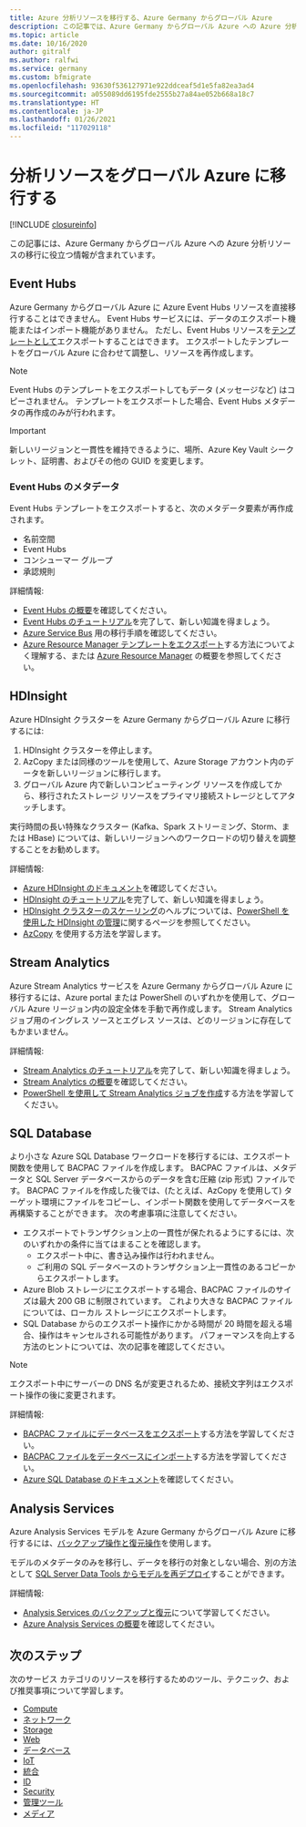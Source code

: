```yaml
---
title: Azure 分析リソースを移行する、Azure Germany からグローバル Azure
description: この記事では、Azure Germany からグローバル Azure への Azure 分析リソースの移行に関する情報を提供します。
ms.topic: article
ms.date: 10/16/2020
author: gitralf
ms.author: ralfwi
ms.service: germany
ms.custom: bfmigrate
ms.openlocfilehash: 93630f536127971e922ddceaf5d1e5fa82ea3ad4
ms.sourcegitcommit: a055089dd6195fde2555b27a84ae052b668a18c7
ms.translationtype: HT
ms.contentlocale: ja-JP
ms.lasthandoff: 01/26/2021
ms.locfileid: "117029118"
---
```

# <a name="migrate-analytics-resources-to-global-azure"></a>分析リソースをグローバル Azure に移行する

[!INCLUDE [closureinfo](../../includes/germany-closure-info.md)]


この記事には、Azure Germany からグローバル Azure への Azure 分析リソースの移行に役立つ情報が含まれています。
  
## <a name="event-hubs"></a>Event Hubs

Azure Germany からグローバル Azure に Azure Event Hubs リソースを直接移行することはできません。 Event Hubs サービスには、データのエクスポート機能またはインポート機能がありません。 ただし、Event Hubs リソースを[テンプレートとして](../azure-resource-manager/templates/export-template-portal.md)エクスポートすることはできます。 エクスポートしたテンプレートをグローバル Azure に合わせて調整し、リソースを再作成します。

> [!NOTE]
> Event Hubs のテンプレートをエクスポートしてもデータ (メッセージなど) はコピーされません。 テンプレートをエクスポートした場合、Event Hubs メタデータの再作成のみが行われます。

> [!IMPORTANT]
> 新しいリージョンと一貫性を維持できるように、場所、Azure Key Vault シークレット、証明書、およびその他の GUID を変更します。

### <a name="event-hubs-metadata"></a>Event Hubs のメタデータ

Event Hubs テンプレートをエクスポートすると、次のメタデータ要素が再作成されます。

- 名前空間
- Event Hubs
- コンシューマー グループ
- 承認規則

詳細情報:

- [Event Hubs の概要](../event-hubs/event-hubs-about.md)を確認してください。
- [Event Hubs のチュートリアル](../event-hubs/index.yml)を完了して、新しい知識を得ましょう。
- [Azure Service Bus](./germany-migration-integration.md#service-bus) 用の移行手順を確認してください。
- [Azure Resource Manager テンプレートをエクスポート](../azure-resource-manager/templates/export-template-portal.md)する方法についてよく理解する、または [Azure Resource Manager](../azure-resource-manager/management/overview.md) の概要を参照してください。

## <a name="hdinsight"></a>HDInsight

Azure HDInsight クラスターを Azure Germany からグローバル Azure に移行するには: 

1. HDInsight クラスターを停止します。
2. AzCopy または同様のツールを使用して、Azure Storage アカウント内のデータを新しいリージョンに移行します。
3. グローバル Azure 内で新しいコンピューティング リソースを作成してから、移行されたストレージ リソースをプライマリ接続ストレージとしてアタッチします。

実行時間の長い特殊なクラスター (Kafka、Spark ストリーミング、Storm、または HBase) については、新しいリージョンへのワークロードの切り替えを調整することをお勧めします。

詳細情報:

- [Azure HDInsight のドキュメント](../hdinsight/index.yml)を確認してください。
- [HDInsight のチュートリアル](../hdinsight/index.yml)を完了して、新しい知識を得ましょう。
- [HDInsight クラスターのスケーリング](../hdinsight/hdinsight-administer-use-powershell.md#scale-clusters)のヘルプについては、[PowerShell を使用した HDInsight の管理](../hdinsight/hdinsight-administer-use-powershell.md)に関するページを参照してください。
- [AzCopy](../storage/common/storage-use-azcopy-v10.md) を使用する方法を学習します。

## <a name="stream-analytics"></a>Stream Analytics

Azure Stream Analytics サービスを Azure Germany からグローバル Azure に移行するには、Azure portal または PowerShell のいずれかを使用して、グローバル Azure リージョン内の設定全体を手動で再作成します。 Stream Analytics ジョブ用のイングレス ソースとエグレス ソースは、どのリージョンに存在してもかまいません。

詳細情報:

- [Stream Analytics のチュートリアル](../stream-analytics/stream-analytics-real-time-fraud-detection.md)を完了して、新しい知識を得ましょう。
- [Stream Analytics の概要](../stream-analytics/stream-analytics-introduction.md)を確認してください。
- [PowerShell を使用して Stream Analytics ジョブを作成](../stream-analytics/stream-analytics-quick-create-powershell.md)する方法を学習してください。

## <a name="sql-database"></a>SQL Database

より小さな Azure SQL Database ワークロードを移行するには、エクスポート関数を使用して BACPAC ファイルを作成します。 BACPAC ファイルは、メタデータと SQL Server データベースからのデータを含む圧縮 (zip 形式) ファイルです。 BACPAC ファイルを作成した後では、(たとえば、AzCopy を使用して) ターゲット環境にファイルをコピーし、インポート関数を使用してデータベースを再構築することができます。 次の考慮事項に注意してください。

- エクスポートでトランザクション上の一貫性が保たれるようにするには、次のいずれかの条件に当てはまることを確認します。
  - エクスポート中に、書き込み操作は行われません。
  - ご利用の SQL データベースのトランザクション上一貫性のあるコピーからエクスポートします。
- Azure Blob ストレージにエクスポートする場合、BACPAC ファイルのサイズは最大 200 GB に制限されています。 これより大きな BACPAC ファイルについては、ローカル ストレージにエクスポートします。
- SQL Database からのエクスポート操作にかかる時間が 20 時間を超える場合、操作はキャンセルされる可能性があります。 パフォーマンスを向上する方法のヒントについては、次の記事を確認してください。

> [!NOTE]
> エクスポート中にサーバーの DNS 名が変更されるため、接続文字列はエクスポート操作の後に変更されます。

詳細情報:

- [BACPAC ファイルにデータベースをエクスポート](../azure-sql/database/database-export.md)する方法を学習してください。
- [BACPAC ファイルをデータベースにインポート](../azure-sql/database/database-import.md)する方法を学習してください。
- [Azure SQL Database のドキュメント](/azure/sql-database/)を確認してください。

## <a name="analysis-services"></a>Analysis Services

Azure Analysis Services モデルを Azure Germany からグローバル Azure に移行するには、[バックアップ操作と復元操作](../analysis-services/analysis-services-backup.md)を使用します。

モデルのメタデータのみを移行し、データを移行の対象としない場合、別の方法として [SQL Server Data Tools からモデルを再デプロイ](../analysis-services/analysis-services-deploy.md)することができます。

詳細情報:

- [Analysis Services のバックアップと復元](../analysis-services/analysis-services-backup.md)について学習してください。
- [Azure Analysis Services の概要](../analysis-services/analysis-services-overview.md)を確認してください。

## <a name="next-steps"></a>次のステップ

次のサービス カテゴリのリソースを移行するためのツール、テクニック、および推奨事項について学習します。

- [Compute](./germany-migration-compute.md)
- [ネットワーク](./germany-migration-networking.md)
- [Storage](./germany-migration-storage.md)
- [Web](./germany-migration-web.md)
- [データベース](./germany-migration-databases.md)
- [IoT](./germany-migration-iot.md)
- [統合](./germany-migration-integration.md)
- [ID](./germany-migration-identity.md)
- [Security](./germany-migration-security.md)
- [管理ツール](./germany-migration-management-tools.md)
- [メディア](./germany-migration-media.md)